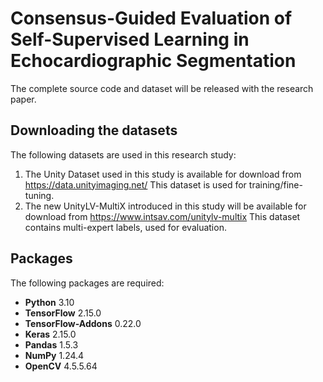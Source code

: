 # Consensus-Guided Evaluation of Self-Supervised Learning in Echocardiographic Segmentation

The complete source code and dataset will be released with the research paper.


## Downloading the datasets
The following datasets are used in this research study:
1. The Unity Dataset used in this study is available for download from https://data.unityimaging.net/
   This dataset is used for training/fine-tuning.
2. The new UnityLV-MultiX introduced in this study will be available for download from https://www.intsav.com/unitylv-multix
   This dataset contains multi-expert labels, used for evaluation.


## Packages

The following packages are required:

- **Python** 3.10  
- **TensorFlow** 2.15.0  
- **TensorFlow-Addons** 0.22.0  
- **Keras** 2.15.0  
- **Pandas** 1.5.3  
- **NumPy** 1.24.4  
- **OpenCV** 4.5.5.64  

   
